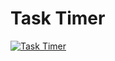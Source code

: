 # Task Timer

[![Task Timer](https://circleci.com/gh/enigma0Z/task-timer.svg?style=shield)](https://app.circleci.com/pipelines/github/enigma0Z/task-timer)
